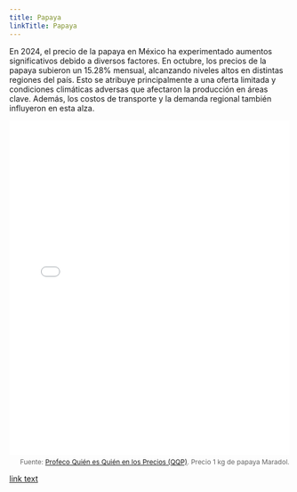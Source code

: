 ```yaml
---
title: Papaya
linkTitle: Papaya
---
```


En 2024, el precio de la papaya en México ha experimentado aumentos significativos debido a diversos factores. En octubre, los precios de la papaya subieron un 15.28% mensual, alcanzando niveles altos en distintas regiones del país. Esto se atribuye principalmente a una oferta limitada y condiciones climáticas adversas que afectaron la producción en áreas clave. Además, los costos de transporte y la demanda regional también influyeron en esta alza.

<div>
<iframe src="/violin_papaya.html" width="100%" height="600" style="border:none;"></iframe>
<p style="font-size: 12px; color: #666; text-align: right; margin-top: 5px;">
        Fuente: <a href="https://www.profeco.gob.mx/precios/canasta/">Profeco Quién es Quién en los Precios (QQP)</a>. Precio 1 kg de papaya Maradol. 
    </p>
</div>

<a href="https://www.profeco.gob.mx/precios/canasta/">link text</a>